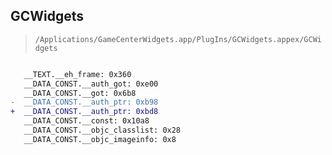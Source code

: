## GCWidgets

> `/Applications/GameCenterWidgets.app/PlugIns/GCWidgets.appex/GCWidgets`

```diff

   __TEXT.__eh_frame: 0x360
   __DATA_CONST.__auth_got: 0xe00
   __DATA_CONST.__got: 0x6b8
-  __DATA_CONST.__auth_ptr: 0xb98
+  __DATA_CONST.__auth_ptr: 0xbd8
   __DATA_CONST.__const: 0x10a8
   __DATA_CONST.__objc_classlist: 0x28
   __DATA_CONST.__objc_imageinfo: 0x8

```
